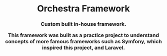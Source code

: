<h1 align="center">
 Orchestra Framework
</h1>

<h3 align="center">
 Custom built in-house framework. 
</3>
<br>

<p>
 This framework was built as a practice project to understand concepts of more famous frameworks such as Symfony, which inspired this project, and Laravel.
</p>
